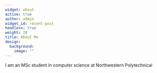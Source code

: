 ```yaml
---
widget: about
active: true
author: admin
widget_id: recent-post
headless: true
weight: 20
title: About Me
design:
  background:
    image: ""
---
```

I am an MSc student in computer science at Northwestern Polytechnical
